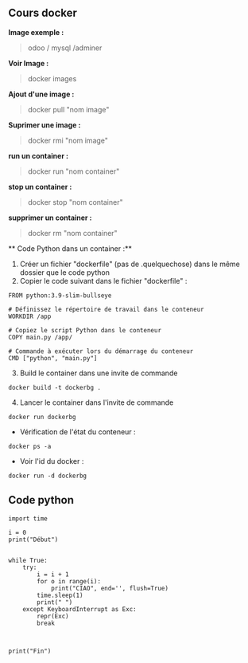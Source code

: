 ## Cours docker

**Image exemple :**

> odoo / mysql /adminer

**Voir Image :**

> docker images

**Ajout d'une image :**

> docker pull "nom image"

**Suprimer une image :**

> docker rmi "nom image"

**run un container :**

> docker run "nom container"

**stop un container :**

> docker stop "nom container"

**supprimer un container :**

> docker rm "nom container"

** Code Python dans un container :**

1. Créer un fichier "dockerfile" (pas de .quelquechose) dans le même dossier que le code python
2. Copier le code suivant dans le fichier "dockerfile" :

```python# Utilisez une image Python officielle en tant qu'image parent
FROM python:3.9-slim-bullseye

# Définissez le répertoire de travail dans le conteneur
WORKDIR /app

# Copiez le script Python dans le conteneur
COPY main.py /app/

# Commande à exécuter lors du démarrage du conteneur
CMD ["python", "main.py"]
```
3. Build le container dans une invite de commande
```
docker build -t dockerbg .
```
4. Lancer le container dans l'invite de commande
```
docker run dockerbg
```
- Vérification de l'état du conteneur :

```
docker ps -a
```
- Voir l'id du docker :

```
docker run -d dockerbg
```
## Code python
```
import time

i = 0
print("Début")


while True:
    try:
        i = i + 1
        for o in range(i):
            print("CIAO", end='', flush=True)
        time.sleep(1)
        print(" ")
    except KeyboardInterrupt as Exc:
        repr(Exc)
        break

    
    
print("Fin")
```
